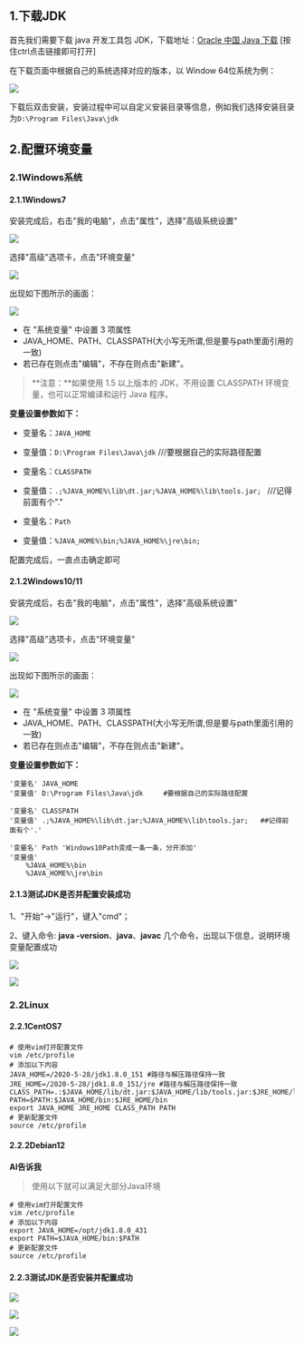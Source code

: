 ## 1.下载JDK

首先我们需要下载 java 开发工具包 JDK，下载地址：[Oracle 中国 Java 下载](https://www.oracle.com/cn/java/technologies/downloads/) [按住ctrl点击链接即可打开]

在下载页面中根据自己的系统选择对应的版本，以 Window 64位系统为例：

![](https://hantianzhun.github.io/blog/issues11.01.png)

下载后双击安装，安装过程中可以自定义安装目录等信息，例如我们选择安装目录为`D:\Program Files\Java\jdk`

## 2.配置环境变量

### 2.1Windows系统

#### 2.1.1Windows7

安装完成后，右击"我的电脑"，点击"属性"，选择"高级系统设置"

![](https://hantianzhun.github.io/blog/issues11.02.png)

选择"高级"选项卡，点击"环境变量"

![](https://hantianzhun.github.io/blog/issues11.03.png)

出现如下图所示的画面：

![](https://hantianzhun.github.io/blog/issues11.04.png)

- 在 "系统变量" 中设置 3 项属性
- JAVA_HOME、PATH、CLASSPATH(大小写无所谓,但是要与path里面引用的一致)
- 若已存在则点击"编辑"，不存在则点击"新建"。

> **注意：**如果使用 1.5 以上版本的 JDK，不用设置 CLASSPATH 环境变量，也可以正常编译和运行 Java 程序。

**变量设置参数如下：**

- 变量名：`JAVA_HOME`
- 变量值：`D:\Program Files\Java\jdk`      ///要根据自己的实际路径配置

- 变量名：`CLASSPATH`
- 变量值：`.;%JAVA_HOME%\lib\dt.jar;%JAVA_HOME%\lib\tools.jar; `    ///记得前面有个"."

- 变量名：`Path`
- 变量值：`%JAVA_HOME%\bin;%JAVA_HOME%\jre\bin;`

配置完成后，一直点击确定即可

#### 2.1.2Windows10/11

安装完成后，右击"我的电脑"，点击"属性"，选择"高级系统设置"

![](https://hantianzhun.github.io/blog/issues11.05.png)

选择"高级"选项卡，点击"环境变量"

<img src="./issues11.06.png"  />

出现如下图所示的画面：

![](https://hantianzhun.github.io/blog/issues11.07.png)

- 在 "系统变量" 中设置 3 项属性
- JAVA_HOME、PATH、CLASSPATH(大小写无所谓,但是要与path里面引用的一致)
- 若已存在则点击"编辑"，不存在则点击"新建"。

**变量设置参数如下：**

```shell
'变量名' JAVA_HOME
'变量值' D:\Program Files\Java\jdk     #要根据自己的实际路径配置

'变量名' CLASSPATH
'变量值' .;%JAVA_HOME%\lib\dt.jar;%JAVA_HOME%\lib\tools.jar;   ##记得前面有个'.'

'变量名' Path 'Windows10Path变成一条一条，分开添加'
'变量值'
	%JAVA_HOME%\bin
	%JAVA_HOME%\jre\bin
```

#### 2.1.3测试JDK是否并配置安装成功

1、"开始"->"运行"，键入"cmd"；

2、键入命令: **java -version**、**java**、**javac** 几个命令，出现以下信息，说明环境变量配置成功

![](https://hantianzhun.github.io/blog/issues11.08.png)

![](https://hantianzhun.github.io/blog/issues11.09.png)

### 2.2Linux

#### 2.2.1CentOS7

```shell
# 使用vim打开配置文件
vim /etc/profile
# 添加以下内容
JAVA_HOME=/2020-5-28/jdk1.8.0_151 #路径与解压路径保持一致
JRE_HOME=/2020-5-28/jdk1.8.0_151/jre #路径与解压路径保持一致CLASS_PATH=.:$JAVA_HOME/lib/dt.jar:$JAVA_HOME/lib/tools.jar:$JRE_HOME/lib
PATH=$PATH:$JAVA_HOME/bin:$JRE_HOME/bin
export JAVA_HOME JRE_HOME CLASS_PATH PATH
# 更新配置文件
source /etc/profile
```

#### 2.2.2Debian12

**AI告诉我**

> 使用以下就可以满足大部分Java环境

```shell
# 使用vim打开配置文件
vim /etc/profile
# 添加以下内容
export JAVA_HOME=/opt/jdk1.8.0_431
export PATH=$JAVA_HOME/bin:$PATH
# 更新配置文件
source /etc/profile
```

#### 2.2.3测试JDK是否安装并配置成功

![](https://hantianzhun.github.io/blog/issues11.10.png)

![](https://hantianzhun.github.io/blog/issues11.11.png)

![](https://hantianzhun.github.io/blog/issues11.12.png)
